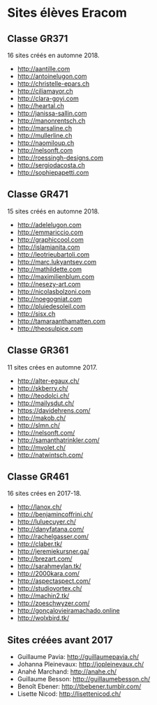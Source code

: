 # Sites élèves Eracom

## Classe GR371

16 sites créés en automne 2018.

- http://aantille.com
- http://antoinelugon.com
- http://christelle-epars.ch
- http://ciliamayor.ch
- http://clara-goyi.com
- http://heartal.ch
- http://janissa-sallin.com
- http://manonrentsch.ch
- http://marsaline.ch
- http://mullerline.ch
- http://naomiloup.ch
- http://nelsonft.com
- http://roessingh-designs.com
- http://sergiodacosta.ch
- http://sophiepapetti.com


## Classe GR471

15 sites créés en automne 2018.

- http://adelelugon.com
- http://emmariccio.com
- http://graphiccool.com
- http://islamianita.com
- http://leotrieubartoli.com
- http://marc.lukyantsev.com
- http://mathildette.com
- http://maximilienblum.com
- http://nesezy-art.com
- http://nicolasbolzoni.com
- http://noegogniat.com
- http://pluiedesoleil.com
- http://sisx.ch
- http://tamaraanthamatten.com
- http://theosulpice.com

## Classe GR361

11 sites crées en automne 2017.

- http://alter-egaux.ch/
- http://skberry.ch/
- http://teodolci.ch/
- http://mailysdut.ch/
- https://davidehrens.com/
- http://makob.ch/
- http://slmn.ch/
- http://nelsonft.com/
- http://samanthatrinkler.com/
- http://mvolet.ch/
- http://natwintsch.com/

## Classe GR461

16 sites crées en 2017-18.

- http://lanox.ch/
- http://benjamincoffrini.ch/
- http://luluecuyer.ch/
- http://danyfatana.com/
- http://rachelgasser.com/
- http://claber.tk/
- http://jeremiekursner.ga/
- http://brezart.com/
- http://sarahmeylan.tk/
- http://2000kara.com/
- http://aspectaspect.com/
- http://studiovortex.ch/
- http://machin2.tk/
- http://zoeschwyzer.com/
- http://gonçalovieiramachado.online
- http://wolxbird.tk/

## Sites créées avant 2017

* Guillaume Pavia: http://guillaumepavia.ch/
* Johanna Pleinevaux: http://jopleinevaux.ch/
* Anahé Marchand: http://anahe.ch/
* Guillaume Besson: http://guillaumebesson.ch/
* Benoît Ebener: http://tbebener.tumblr.com/
* Lisette Nicod: http://lisettenicod.ch/
